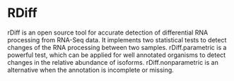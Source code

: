 # RDiff

rDiff is an open source tool for accurate detection of differential RNA processing from RNA-Seq data. It implements two statistical tests to detect changes of the RNA processing between two samples. rDiff.parametric is a powerful test, which can be applied for well annotated organisms to detect changes in the relative abundance of isoforms. rDiff.nonparametric is an alternative when the annotation is incomplete or missing.
